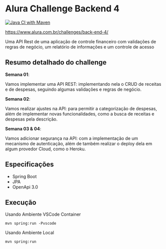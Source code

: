 # Alura Challenge Backend 4
[![Java CI with Maven](https://github.com/helisfreitas/alura-challenge-back-end-4/actions/workflows/maven.yml/badge.svg)](https://github.com/helisfreitas/alura-challenge-back-end-4/actions/workflows/maven.yml)


https://www.alura.com.br/challenges/back-end-4/


Uma API Rest de uma aplicação de controle financeiro com validações de regras de negócio, um relatório de informações e um controle de acesso

## Resumo detalhado do challenge

**Semana 01**:  
<p>Vamos implementar uma API REST: implementando nela o CRUD de receitas e de despesas, seguindo algumas validações e regras de negócio.</p>
     
**Semana 02**: 
<p>Vamos realizar ajustes na API: para permitir a categorização de despesas, além de implementar novas funcionalidades, como a busca de receitas e despesas pela descrição.</p>

**Semana 03 & 04**: 
<p>Vamos adicionar segurança na API: com a implementação de um mecanismo de autenticação, além de também realizar o deploy dela em algum provedor Cloud, como o Heroku.</p>


## Especificações

- Spring Boot
- JPA
- OpenApi 3.0


## Execução

Usando Ambiente VSCode Container
```
mvn spring:run -Pvscode
```

Usando Ambiente Local
```
mvn spring:run
```
